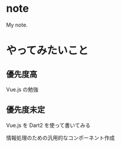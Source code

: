 note
====

My note.

# やってみたいこと

## 優先度高

Vue.js の勉強

## 優先度未定

Vue.js を Dart2 を使って書いてみる

情報処理のための汎用的なコンポーネント作成
